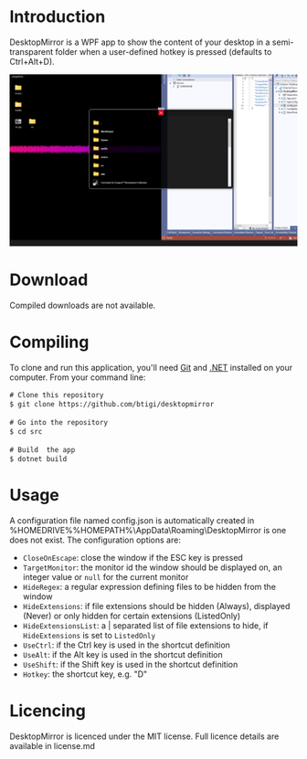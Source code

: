 # Introduction

DesktopMirror is a WPF app to show the content of your desktop in a semi-transparent folder when a user-defined hotkey is pressed (defaults to Ctrl+Alt+D).

![screenshot showing output](resources/screenshot.png)

# Download

Compiled downloads are not available.

# Compiling

To clone and run this application, you'll need [Git](https://git-scm.com) and [.NET](https://dotnet.microsoft.com/) installed on your computer. From your command line:

```
# Clone this repository
$ git clone https://github.com/btigi/desktopmirror

# Go into the repository
$ cd src

# Build  the app
$ dotnet build
```

# Usage

A configuration file named config.json is automatically created in %HOMEDRIVE%%HOMEPATH%\AppData\Roaming\DesktopMirror is one does not exist. The configuration options are:

- `CloseOnEscape`: close the window if the ESC key is pressed
- `TargetMonitor`: the monitor id the window should be displayed on, an integer value or `null` for the current monitor
- `HideRegex`: a regular expression defining files to be hidden from the window
- `HideExtensions`: if file extensions should be hidden (Always), displayed (Never) or only hidden for certain extensions (ListedOnly)
- `HideExtensionsList`: a | separated list of file extensions to hide, if `HideExtensions` is set to `ListedOnly`
- `UseCtrl`: if the Ctrl key is used in the shortcut definition
- `UseAlt`: if the Alt key is used in the shortcut definition
- `UseShift`: if the Shift key is used in the shortcut definition
- `Hotkey`: the shortcut key, e.g. "D"


# Licencing

DesktopMirror is licenced under the MIT license. Full licence details are available in license.md